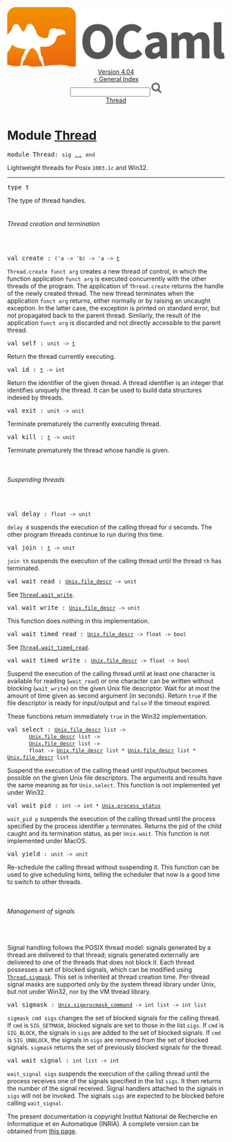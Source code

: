 <!-- ((! set title API !)) ((! set documentation !)) ((! set api !)) ((! set nobreadcrumb !)) -->
<div class="api"><header><nav class="toc brand"><a class="brand" href="https://ocaml.org/"><img src="colour-logo-gray.svg" class="svg" alt="OCaml"></a></nav><nav class="toc"><div class="toc_version"><a href="/docs" id="version-select">Version 4.04</a></div><a href="index.html">&lt; General Index</a><div class="api_search"><input type="text" name="apisearch" id="api_search" oninput="mySearch(false);" onkeypress="this.oninput();" onclick="this.oninput();" onpaste="this.oninput();">
<img src="search_icon.svg" alt="Search" class="svg" onclick="mySearch(false)"></div>
<div id="search_results"></div><div class="toc_title"><a href="#top">Thread</a></div><ul></ul></nav></header>

<h1>Module <a href="type_Thread.html">Thread</a></h1>

<pre><span class="keyword">module</span> Thread: <code class="code"><span class="keyword">sig</span></code> <a href="Thread.html">..</a> <code class="code"><span class="keyword">end</span></code></pre><div class="info module top">
Lightweight threads for Posix <code class="code">1003.1c</code> and Win32.<br>
</div>
<hr width="100%">

<pre><span id="TYPEt"><span class="keyword">type</span> <code class="type"></code>t</span> </pre>
<div class="info ">
The type of thread handles.<br>
</div>

<br>
<h6 id="6_Threadcreationandtermination">Thread creation and termination</h6><br>

<pre><span id="VALcreate"><span class="keyword">val</span> create</span> : <code class="type">('a -&gt; 'b) -&gt; 'a -&gt; <a href="Thread.html#TYPEt">t</a></code></pre><div class="info ">
<code class="code"><span class="constructor">Thread</span>.create&nbsp;funct&nbsp;arg</code> creates a new thread of control,
   in which the function application <code class="code">funct&nbsp;arg</code>
   is executed concurrently with the other threads of the program.
   The application of <code class="code"><span class="constructor">Thread</span>.create</code>
   returns the handle of the newly created thread.
   The new thread terminates when the application <code class="code">funct&nbsp;arg</code>
   returns, either normally or by raising an uncaught exception.
   In the latter case, the exception is printed on standard error,
   but not propagated back to the parent thread. Similarly, the
   result of the application <code class="code">funct&nbsp;arg</code> is discarded and not
   directly accessible to the parent thread.<br>
</div>

<pre><span id="VALself"><span class="keyword">val</span> self</span> : <code class="type">unit -&gt; <a href="Thread.html#TYPEt">t</a></code></pre><div class="info ">
Return the thread currently executing.<br>
</div>

<pre><span id="VALid"><span class="keyword">val</span> id</span> : <code class="type"><a href="Thread.html#TYPEt">t</a> -&gt; int</code></pre><div class="info ">
Return the identifier of the given thread. A thread identifier
   is an integer that identifies uniquely the thread.
   It can be used to build data structures indexed by threads.<br>
</div>

<pre><span id="VALexit"><span class="keyword">val</span> exit</span> : <code class="type">unit -&gt; unit</code></pre><div class="info ">
Terminate prematurely the currently executing thread.<br>
</div>

<pre><span id="VALkill"><span class="keyword">val</span> kill</span> : <code class="type"><a href="Thread.html#TYPEt">t</a> -&gt; unit</code></pre><div class="info ">
Terminate prematurely the thread whose handle is given.<br>
</div>
<br>
<h6 id="6_Suspendingthreads">Suspending threads</h6><br>

<pre><span id="VALdelay"><span class="keyword">val</span> delay</span> : <code class="type">float -&gt; unit</code></pre><div class="info ">
<code class="code">delay&nbsp;d</code> suspends the execution of the calling thread for
   <code class="code">d</code> seconds. The other program threads continue to run during
   this time.<br>
</div>

<pre><span id="VALjoin"><span class="keyword">val</span> join</span> : <code class="type"><a href="Thread.html#TYPEt">t</a> -&gt; unit</code></pre><div class="info ">
<code class="code">join&nbsp;th</code> suspends the execution of the calling thread
   until the thread <code class="code">th</code> has terminated.<br>
</div>

<pre><span id="VALwait_read"><span class="keyword">val</span> wait_read</span> : <code class="type"><a href="Unix.html#TYPEfile_descr">Unix.file_descr</a> -&gt; unit</code></pre><div class="info ">
See <a href="Thread.html#VALwait_write"><code class="code"><span class="constructor">Thread</span>.wait_write</code></a>.<br>
</div>

<pre><span id="VALwait_write"><span class="keyword">val</span> wait_write</span> : <code class="type"><a href="Unix.html#TYPEfile_descr">Unix.file_descr</a> -&gt; unit</code></pre><div class="info ">
This function does nothing in this implementation.<br>
</div>

<pre><span id="VALwait_timed_read"><span class="keyword">val</span> wait_timed_read</span> : <code class="type"><a href="Unix.html#TYPEfile_descr">Unix.file_descr</a> -&gt; float -&gt; bool</code></pre><div class="info ">
See <a href="Thread.html#VALwait_timed_read"><code class="code"><span class="constructor">Thread</span>.wait_timed_read</code></a>.<br>
</div>

<pre><span id="VALwait_timed_write"><span class="keyword">val</span> wait_timed_write</span> : <code class="type"><a href="Unix.html#TYPEfile_descr">Unix.file_descr</a> -&gt; float -&gt; bool</code></pre><div class="info ">
Suspend the execution of the calling thread until at least
   one character is available for reading (<code class="code">wait_read</code>) or
   one character can be written without blocking (<code class="code">wait_write</code>)
   on the given Unix file descriptor. Wait for at most
   the amount of time given as second argument (in seconds).
   Return <code class="code"><span class="keyword">true</span></code> if the file descriptor is ready for input/output
   and <code class="code"><span class="keyword">false</span></code> if the timeout expired.
<p>

   These functions return immediately <code class="code"><span class="keyword">true</span></code> in the Win32
   implementation.<br>
</p></div>

<pre><span id="VALselect"><span class="keyword">val</span> select</span> : <code class="type"><a href="Unix.html#TYPEfile_descr">Unix.file_descr</a> list -&gt;<br>       <a href="Unix.html#TYPEfile_descr">Unix.file_descr</a> list -&gt;<br>       <a href="Unix.html#TYPEfile_descr">Unix.file_descr</a> list -&gt;<br>       float -&gt; <a href="Unix.html#TYPEfile_descr">Unix.file_descr</a> list * <a href="Unix.html#TYPEfile_descr">Unix.file_descr</a> list * <a href="Unix.html#TYPEfile_descr">Unix.file_descr</a> list</code></pre><div class="info ">
Suspend the execution of the calling thead until input/output
   becomes possible on the given Unix file descriptors.
   The arguments and results have the same meaning as for
   <code class="code"><span class="constructor">Unix</span>.select</code>.
   This function is not implemented yet under Win32.<br>
</div>

<pre><span id="VALwait_pid"><span class="keyword">val</span> wait_pid</span> : <code class="type">int -&gt; int * <a href="Unix.html#TYPEprocess_status">Unix.process_status</a></code></pre><div class="info ">
<code class="code">wait_pid&nbsp;p</code> suspends the execution of the calling thread
   until the process specified by the process identifier <code class="code">p</code>
   terminates. Returns the pid of the child caught and
   its termination status, as per <code class="code"><span class="constructor">Unix</span>.wait</code>.
   This function is not implemented under MacOS.<br>
</div>

<pre><span id="VALyield"><span class="keyword">val</span> yield</span> : <code class="type">unit -&gt; unit</code></pre><div class="info ">
Re-schedule the calling thread without suspending it.
   This function can be used to give scheduling hints,
   telling the scheduler that now is a good time to
   switch to other threads.<br>
</div>
<br>
<h6 id="6_Managementofsignals">Management of signals</h6><br>
<br>
Signal handling follows the POSIX thread model: signals generated
  by a thread are delivered to that thread; signals generated externally
  are delivered to one of the threads that does not block it.
  Each thread possesses a set of blocked signals, which can be modified
  using <a href="Thread.html#VALsigmask"><code class="code"><span class="constructor">Thread</span>.sigmask</code></a>.  This set is inherited at thread creation time.
  Per-thread signal masks are supported only by the system thread library
  under Unix, but not under Win32, nor by the VM thread library.<br>

<pre><span id="VALsigmask"><span class="keyword">val</span> sigmask</span> : <code class="type"><a href="Unix.html#TYPEsigprocmask_command">Unix.sigprocmask_command</a> -&gt; int list -&gt; int list</code></pre><div class="info ">
<code class="code">sigmask&nbsp;cmd&nbsp;sigs</code> changes the set of blocked signals for the
   calling thread.
   If <code class="code">cmd</code> is <code class="code"><span class="constructor">SIG_SETMASK</span></code>, blocked signals are set to those in
   the list <code class="code">sigs</code>.
   If <code class="code">cmd</code> is <code class="code"><span class="constructor">SIG_BLOCK</span></code>, the signals in <code class="code">sigs</code> are added to
   the set of blocked signals.
   If <code class="code">cmd</code> is <code class="code"><span class="constructor">SIG_UNBLOCK</span></code>, the signals in <code class="code">sigs</code> are removed
   from the set of blocked signals.
   <code class="code">sigmask</code> returns the set of previously blocked signals for the thread.<br>
</div>

<pre><span id="VALwait_signal"><span class="keyword">val</span> wait_signal</span> : <code class="type">int list -&gt; int</code></pre><div class="info ">
<code class="code">wait_signal&nbsp;sigs</code> suspends the execution of the calling thread
   until the process receives one of the signals specified in the
   list <code class="code">sigs</code>.  It then returns the number of the signal received.
   Signal handlers attached to the signals in <code class="code">sigs</code> will not
   be invoked.  The signals <code class="code">sigs</code> are expected to be blocked before
   calling <code class="code">wait_signal</code>.<br>
</div>
<div class="copyright">The present documentation is copyright Institut National de Recherche en Informatique et en Automatique (INRIA). A complete version can be obtained from <a href="http://caml.inria.fr/pub/docs/manual-ocaml/">this page</a>.</div></div>